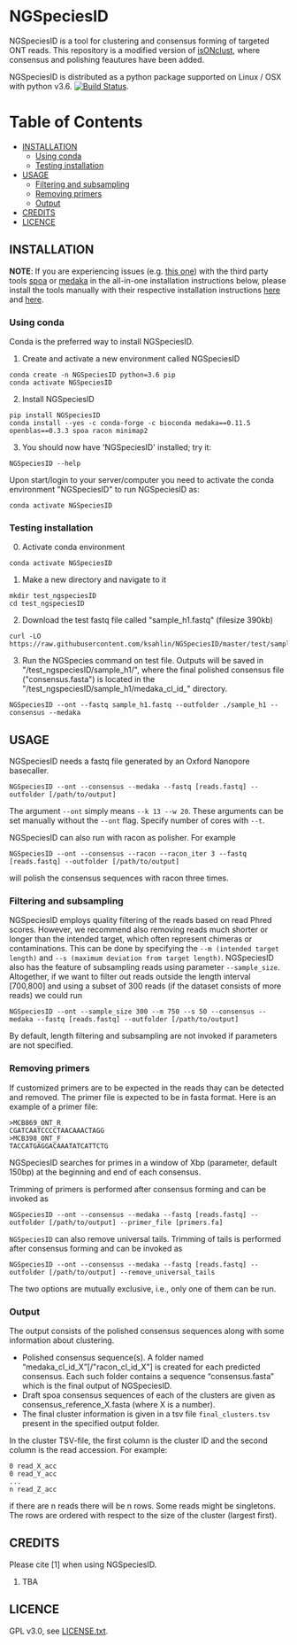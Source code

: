 NGSpeciesID
===========

NGSpeciesID is a tool for clustering and consensus forming of targeted ONT reads. This repository is a modified version of [isONclust](https://github.com/ksahlin/isONclust), where consensus and polishing feautures have been added.

NGSpeciesID is distributed as a python package supported on Linux / OSX with python v3.6. [![Build Status](https://travis-ci.org/ksahlin/NGSpeciesID.svg?branch=master)](https://travis-ci.org/ksahlin/NGSpeciesID).

Table of Contents
=================

  * [INSTALLATION](#INSTALLATION)
    * [Using conda](#Using-conda)
    * [Testing installation](#testing-installation)
  * [USAGE](#USAGE)
    * [Filtering and subsampling](#filtering-and-subsampling)
    * [Removing primers](#removing-primers)
    * [Output](#Output)
  * [CREDITS](#CREDITS)
  * [LICENCE](#LICENCE)



INSTALLATION
----------------

**NOTE**: If you are experiencing issues (e.g. [this one](https://github.com/rvaser/spoa/issues/26)) with the third party tools  [spoa](https://github.com/rvaser/spoa) or [medaka](https://github.com/nanoporetech/medaka) in the all-in-one installation instructions below, please install the tools manually with their respective installation instructions [here](https://github.com/rvaser/spoa#installation) and [here](https://github.com/nanoporetech/medaka#installation).  

### Using conda
Conda is the preferred way to install NGSpeciesID.

1. Create and activate a new environment called NGSpeciesID

```
conda create -n NGSpeciesID python=3.6 pip 
conda activate NGSpeciesID
```

2. Install NGSpeciesID 

```
pip install NGSpeciesID
conda install --yes -c conda-forge -c bioconda medaka==0.11.5 openblas==0.3.3 spoa racon minimap2
```
3. You should now have 'NGSpeciesID' installed; try it:
```
NGSpeciesID --help
```

Upon start/login to your server/computer you need to activate the conda environment "NGSpeciesID" to run NGSpeciesID as:
```
conda activate NGSpeciesID
```



### Testing installation

0. Activate conda environment
```
conda activate NGSpeciesID
```

1. Make a new directory and navigate to it
```
mkdir test_ngspeciesID
cd test_ngspeciesID
```

2. Download the test fastq file called "sample_h1.fastq" (filesize 390kb)

```
curl -LO https://raw.githubusercontent.com/ksahlin/NGSpeciesID/master/test/sample_h1.fastq
```

3. Run the NGSpecies command on test file. Outputs will be saved in "/test_ngspeciesID/sample_h1/", where the final polished consensus file ("consensus.fasta") is located in the "/test_ngspeciesID/sample_h1/medaka_cl_id_<cluster number>" directory.

```
NGSpeciesID --ont --fastq sample_h1.fastq --outfolder ./sample_h1 --consensus --medaka
```


USAGE
-------

NGSpeciesID needs a fastq file generated by an Oxford Nanopore basecaller.

```
NGSpeciesID --ont --consensus --medaka --fastq [reads.fastq] --outfolder [/path/to/output] 
```
The argument `--ont` simply means `--k 13 --w 20`. These arguments can be set manually without the `--ont` flag. Specify number of cores with `--t`. 


NGSpeciesID can also run with racon as polisher. For example

```
NGSpeciesID --ont --consensus --racon --racon_iter 3 --fastq [reads.fastq] --outfolder [/path/to/output] 
```
will polish the consensus sequences with racon three times.

### Filtering and subsampling

NGSpeciesID employs quality filtering of the reads based on read Phred scores. However, we recommend also removing reads much shorter or longer than the intended target, which often represent chimeras or contaminations. This can be done by specifying the `--m (intended target length)` and `--s (maximum deviation from target length)`. NGSpeciesID also has the feature of subsampling reads using parameter `--sample_size`. Altogether, if we want to filter out reads outside the length interval [700,800] and using a subset of 300 reads (if the dataset consists of more reads) we could run

```
NGSpeciesID --ont --sample_size 300 --m 750 --s 50 --consensus --medaka --fastq [reads.fastq] --outfolder [/path/to/output]
```

By default, length filtering and subsampling are not invoked if parameters are not specified.

### Removing primers

If customized primers are to be expected in the reads thay can be detected and removed. The primer file is expected to be in fasta format. Here is an example of a primer file:

```
>MCB869_ONT_R
CGATCAATCCCCTAACAAACTAGG
>MCB398_ONT_F
TACCATGAGGACAAATATCATTCTG
```
NGSpeciesID searches for primes in a window of Xbp (parameter, default 150bp) at the beginning and end of each consensus.


Trimming of primers is performed after consensus forming and can be invoked as
```
NGSpeciesID --ont --consensus --medaka --fastq [reads.fastq] --outfolder [/path/to/output] --primer_file [primers.fa]
```

`NGSpeciesID` can also remove universal tails. Trimming of tails is performed after consensus forming and can be invoked as

```
NGSpeciesID --ont --consensus --medaka --fastq [reads.fastq] --outfolder [/path/to/output] --remove_universal_tails
```

The two options are mutually exclusive, i.e., only one of them can be run.

### Output

The output consists of the polished consensus sequences along with some information about clustering.

* Polished consensus sequence(s). A folder named “medaka_cl_id_X”[/"racon_cl_id_X"] is created for each predicted consensus. Each such folder contains a sequence “consensus.fasta” which is the final output of NGSpeciesID. 
* Draft spoa consensus sequences of each of the clusters are given as consensus_reference_X.fasta (where X is a number).
* The final cluster information is given in a tsv file `final_clusters.tsv` present in the specified output folder.


In the cluster TSV-file, the first column is the cluster ID and the second column is the read accession. For example:

```
0 read_X_acc
0 read_Y_acc
...
n read_Z_acc
```
if there are n reads there will be n rows. Some reads might be singletons. The rows are ordered with respect to the size of the cluster (largest first).



CREDITS
----------------

Please cite [1] when using NGSpeciesID.

1. TBA



LICENCE
----------------

GPL v3.0, see [LICENSE.txt](https://github.com/ksahlin/NGSpeciesID/blob/master/LICENCE.txt).


